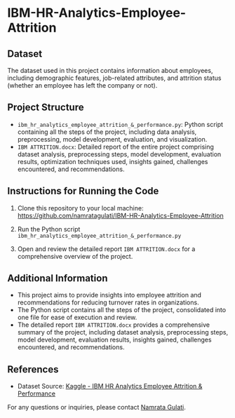 # IBM-HR-Analytics-Employee-Attrition

## Dataset

The dataset used in this project contains information about employees, including demographic features, job-related attributes, and attrition status (whether an employee has left the company or not).

## Project Structure

- `ibm_hr_analytics_employee_attrition_&_performance.py`: Python script containing all the steps of the project, including data analysis, preprocessing, model development, evaluation, and visualization.
- `IBM ATTRITION.docx`: Detailed report of the entire project comprising dataset analysis, preprocessing steps, model development, evaluation results, optimization techniques used, insights gained, challenges encountered, and recommendations.

## Instructions for Running the Code

1. Clone this repository to your local machine:
https://github.com/namratagulati/IBM-HR-Analytics-Employee-Attrition

2. Run the Python script `ibm_hr_analytics_employee_attrition_&_performance.py`
3. Open and review the detailed report `IBM ATTRITION.docx` for a comprehensive overview of the project.

## Additional Information

- This project aims to provide insights into employee attrition and recommendations for reducing turnover rates in organizations.
- The Python script contains all the steps of the project, consolidated into one file for ease of execution and review.
- The detailed report `IBM ATTRITION.docx` provides a comprehensive summary of the project, including dataset analysis, preprocessing steps, model development, evaluation results, insights gained, challenges encountered, and recommendations.

## References

- Dataset Source: [Kaggle - IBM HR Analytics Employee Attrition & Performance](https://www.kaggle.com/pavansubhasht/ibm-hr-analytics-attrition-dataset)

For any questions or inquiries, please contact [Namrata Gulati](mailto:namratagulati779@gmail.com).





